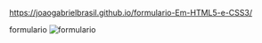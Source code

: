 https://joaogabrielbrasil.github.io/formulario-Em-HTML5-e-CSS3/

formulario
![formulario](https://user-images.githubusercontent.com/28787494/136667328-5b5cdc1f-8a65-4bbf-ad21-14ad7bc2f059.png)
